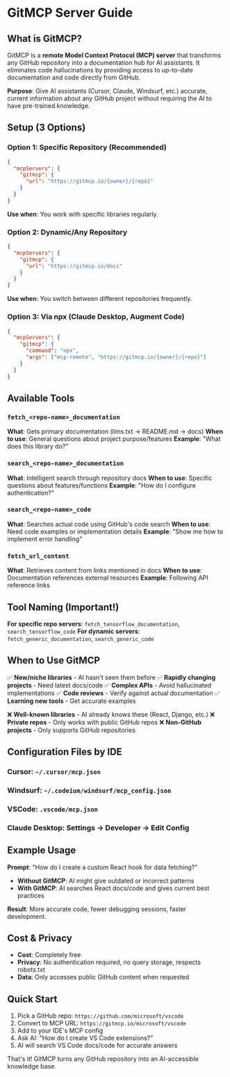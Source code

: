 # GitMCP Server Guide

## What is GitMCP?

GitMCP is a **remote Model Context Protocol (MCP) server** that transforms any GitHub repository into a documentation hub for AI assistants. It eliminates code hallucinations by providing access to up-to-date documentation and code directly from GitHub.

**Purpose**: Give AI assistants (Cursor, Claude, Windsurf, etc.) accurate, current information about any GitHub project without requiring the AI to have pre-trained knowledge.

## Setup (3 Options)

### Option 1: Specific Repository (Recommended)
```json
{
  "mcpServers": {
    "gitmcp": {
      "url": "https://gitmcp.io/{owner}/{repo}"
    }
  }
}
```
**Use when**: You work with specific libraries regularly.

### Option 2: Dynamic/Any Repository
```json
{
  "mcpServers": {
    "gitmcp": {
      "url": "https://gitmcp.io/docs"
    }
  }
}
```
**Use when**: You switch between different repositories frequently.

### Option 3: Via npx (Claude Desktop, Augment Code)
```json
{
  "mcpServers": {
    "gitmcp": {
      "command": "npx",
      "args": ["mcp-remote", "https://gitmcp.io/{owner}/{repo}"]
    }
  }
}
```

## Available Tools

### `fetch_<repo-name>_documentation`
**What**: Gets primary documentation (llms.txt → README.md → docs)
**When to use**: General questions about project purpose/features
**Example**: "What does this library do?"

### `search_<repo-name>_documentation`
**What**: Intelligent search through repository docs
**When to use**: Specific questions about features/functions
**Example**: "How do I configure authentication?"

### `search_<repo-name>_code`
**What**: Searches actual code using GitHub's code search
**When to use**: Need code examples or implementation details
**Example**: "Show me how to implement error handling"

### `fetch_url_content`
**What**: Retrieves content from links mentioned in docs
**When to use**: Documentation references external resources
**Example**: Following API reference links

## Tool Naming (Important!)

**For specific repo servers**: `fetch_tensorflow_documentation`, `search_tensorflow_code`
**For dynamic servers**: `fetch_generic_documentation`, `search_generic_code`

## When to Use GitMCP

✅ **New/niche libraries** - AI hasn't seen them before
✅ **Rapidly changing projects** - Need latest docs/code
✅ **Complex APIs** - Avoid hallucinated implementations
✅ **Code reviews** - Verify against actual documentation
✅ **Learning new tools** - Get accurate examples

❌ **Well-known libraries** - AI already knows these (React, Django, etc.)
❌ **Private repos** - Only works with public GitHub repos
❌ **Non-GitHub projects** - Only supports GitHub repositories

## Configuration Files by IDE

### Cursor: `~/.cursor/mcp.json`
### Windsurf: `~/.codeium/windsurf/mcp_config.json`
### VSCode: `.vscode/mcp.json`
### Claude Desktop: Settings → Developer → Edit Config

## Example Usage

**Prompt**: "How do I create a custom React hook for data fetching?"
- **Without GitMCP**: AI might give outdated or incorrect patterns
- **With GitMCP**: AI searches React docs/code and gives current best practices

**Result**: More accurate code, fewer debugging sessions, faster development.

## Cost & Privacy

- **Cost**: Completely free
- **Privacy**: No authentication required, no query storage, respects robots.txt
- **Data**: Only accesses public GitHub content when requested

## Quick Start

1. Pick a GitHub repo: `https://github.com/microsoft/vscode`
2. Convert to MCP URL: `https://gitmcp.io/microsoft/vscode`
3. Add to your IDE's MCP config
4. Ask AI: "How do I create VS Code extensions?"
5. AI will search VS Code docs/code for accurate answers

That's it! GitMCP turns any GitHub repository into an AI-accessible knowledge base.
